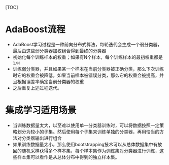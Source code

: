 [TOC]
# AdaBoost流程
* AdaBoost学习过程是一种前向分布式算法，每轮迭代会生成一个弱分类器，最后由这些弱分类器加权组合得到最终的分类器
* 初始化每个训练样本的权重；如果有N个样本，每个训练样本的最初权重都是`1/N`
* 训练弱分类器，并且如果某一个样本在当前分类器被正确分类，那么下次训练时它的权重会被降低，如果当前样本被错误分类，那么它的权重会被提高，并且根据误差率确定当前分类器的权重
* 之后重复上述过程迭代。

# 集成学习适用场景
* 当训练数据量太大，以至难以使用单一分类器训练时，可以将数据按照一定策略划分为较小的子集。然后使用每个子集来训练单独的分类器，再用恰当的方法对分类器输出进行组合
* 如果训练数据量太小，那么使用bootstrapping技术可以从总体数据集中有放回的随机采样获得多个样本集，每个样本集作为训练集对分类器进行训练，这些样本集可以看作是从总体分布中得到的独立样本集。